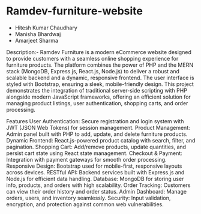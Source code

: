 # Ramdev-furniture-website
- Hitesh Kumar Chaudhary <br>
- Manisha Bhardwaj <br>
- Amarjeet Sharma

Description:-
Ramdev Furniture is a modern eCommerce website designed to provide customers with a seamless online shopping experience for furniture products. The platform combines the power of PHP and the MERN stack (MongoDB, Express.js, React.js, Node.js) to deliver a robust and scalable backend and a dynamic, responsive frontend. The user interface is styled with Bootstrap, ensuring a sleek, mobile-friendly design.
This project demonstrates the integration of traditional server-side scripting with PHP alongside modern JavaScript frameworks, offering an efficient solution for managing product listings, user authentication, shopping carts, and order processing.

Features
User Authentication: Secure registration and login system with JWT (JSON Web Tokens) for session management.
Product Management: Admin panel built with PHP to add, update, and delete furniture products.
Dynamic Frontend: React.js-powered product catalog with search, filter, and pagination.
Shopping Cart: Add/remove products, update quantities, and persist cart state using React state management.
Checkout & Payment: Integration with payment gateways for smooth order processing.
Responsive Design: Bootstrap used for mobile-first, responsive layouts across devices.
RESTful API: Backend services built with Express.js and Node.js for efficient data handling.
Database: MongoDB for storing user info, products, and orders with high scalability.
Order Tracking: Customers can view their order history and order status.
Admin Dashboard: Manage orders, users, and inventory seamlessly.
Security: Input validation, encryption, and protection against common web vulnerabilities.
